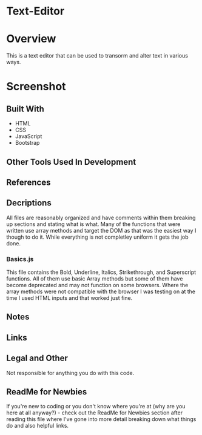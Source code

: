 # Text-Editor

# Overview
This is a text editor that can be used to transorm and alter text in various ways.
<!--It is planned to be available on Web and Mobile devices.-->

# Screenshot
<!--To be added-->

## Built With
- HTML
- CSS
- JavaScript
- Bootstrap
<!--React-->
<!--React Native-->

## Other Tools Used In Development
<!--Expo Go-->


## References



## Decriptions
 All files are reasonably organized and have comments within them breaking up sections and stating what is what. Many of the functions that were
written use array methods and target the DOM as that was the easiest way I though to do it. While everything is not completley uniform it gets
the job done.

 ### Basics.js
 This file contains the Bold, Underline, Italics, Strikethrough, and Superscript functions. All of them use basic Array methods but some of them
 have become deprecated and may not function on some browsers. Where the array methods were not compatible with the browser I was testing on at the 
 time I used HTML inputs and that worked just fine.


## Notes



## Links



## Legal and Other
Not responsible for anything you do with this code.


## ReadMe for Newbies
 If you're new to coding or you don't know where you're at (why are you here at all anyway?) - check out the ReadMe for Newbies section after reading
this file where I've gone into more detail breaking down what things do and also helpful links.
